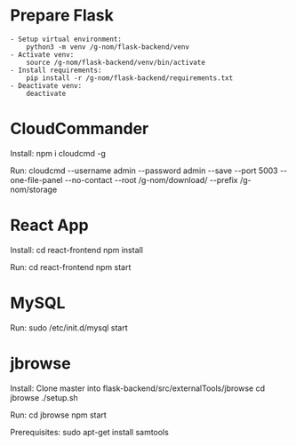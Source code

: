 # Prepare Flask

    - Setup virtual environment:
        python3 -m venv /g-nom/flask-backend/venv
    - Activate venv:
        source /g-nom/flask-backend/venv/bin/activate
    - Install requirements:
        pip install -r /g-nom/flask-backend/requirements.txt
    - Deactivate venv:
        deactivate

# CloudCommander

Install:
npm i cloudcmd -g

Run:
cloudcmd --username admin --password admin --save --port 5003 --one-file-panel --no-contact --root /g-nom/download/ --prefix /g-nom/storage

# React App

Install:
cd react-frontend
npm install

Run:
cd react-frontend
npm start

# MySQL

Run:
sudo /etc/init.d/mysql start

# jbrowse

Install:
Clone master into flask-backend/src/externalTools/jbrowse
cd jbrowse
./setup.sh

Run:
cd jbrowse
npm start

Prerequisites:
sudo apt-get install samtools
